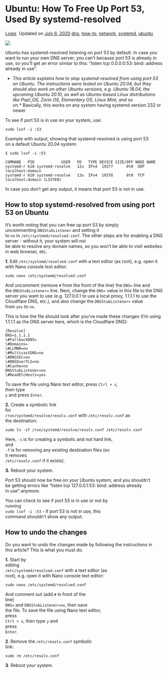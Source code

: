 # Ubuntu: How To Free Up Port 53, Used By systemd-resolved

[Logix](https://draft.blogger.com/profile/03026963810377267607)  Updated on [July 6, 2020](https://www.linuxuprising.com/2020/07/ubuntu-how-to-free-up-port-53-used-by.html) [dns](https://www.linuxuprising.com/search/label/dns?max-results=14), [how-to](https://www.linuxuprising.com/search/label/how-to?max-results=14), [network](https://www.linuxuprising.com/search/label/network?max-results=14), [systemd](https://www.linuxuprising.com/search/label/systemd?max-results=14), [ubuntu](https://www.linuxuprising.com/search/label/ubuntu?max-results=14)

[![](https://www.linuxuprising.com/ezoimgfmt/1.bp.blogspot.com/-WTci5YOGahk/XwNFanRo65I/AAAAAAAAEoo/nK88yA8-9KkkreY7b4TlOHfvJUfZI2SGACLcBGAsYHQ/s640/systemd-resolved-port-53.png?ezimgfmt=rs%3Adevice%2Frscb273-1)](https://www.linuxuprising.com/ezoimgfmt/1.bp.blogspot.com/-WTci5YOGahk/XwNFanRo65I/AAAAAAAAEoo/nK88yA8-9KkkreY7b4TlOHfvJUfZI2SGACLcBGAsYHQ/s640/systemd-resolved-port-53.png?ezimgfmt=rs%3Adevice%2Frscb273-1)

Ubuntu has systemd-resolved listening on port 53 by default. In case you want to run your own DNS server, you can’t because port 53 is already in use, so you’ll get an error similar to this: “listen tcp 0.0.0.0:53: bind: address already in use”.  

- *This article explains how to stop systemd-resolved from using port 53 on Ubuntu. The instructions were tested on Ubuntu 20.04, but they should also work on other Ubuntu versions, e.g. Ubuntu 18.04, the upcoming Ubuntu 20.10, as well as Ubuntu-based Linux distributions like Pop!_OS, Zorin OS, Elementary OS, Linux Mint, and so on.** Basically, this works on any system having systemd version 232 or newer. 

To see if port 53 is in use on your system, use:

```Plain
sudo lsof -i :53
```

Example with output, showing that systemd-resolved is using port 53  
on a default Ubuntu 20.04 system:  

```Plain
$ sudo lsof -i :53

COMMAND   PID            USER   FD   TYPE DEVICE SIZE/OFF NODE NAME
systemd-r 610 systemd-resolve   12u  IPv4  19377      0t0  UDP localhost:domain
systemd-r 610 systemd-resolve   13u  IPv4  19378      0t0  TCP localhost:domain (LISTEN)
```

In case you don’t get any output, it means that port 53 is not in use.  

## How to stop systemd-resolved from using port 53 on Ubuntu

It’s worth noting that you can free up port 53 by simply uncommenting `DNSStubListener` and setting it to `no` in `/etc/systemd/resolved.conf`. 
The other steps are for enabling a DNS server - without it, your system will not  
be able to resolve any domain names, so you won’t be able to visit websites in web browser, etc.  

**1.** Edit `/etc/systemd/resolved.conf` with a text editor (as root), e.g. open it with Nano console text editor:  

```Plain
sudo nano /etc/systemd/resolved.conf
```

And uncomment (remove `#` from the front of the line) the `DNS=` line and the `DNSStubListener=` line. Next, change the `DNS=` value in this file to the DNS server you want to use (e.g. 127.0.0.1 to use a local proxy, 1.1.1.1 to use the  
Cloudflare DNS, etc.), and also change the `DNSStubListener=` value from `yes` to `no`.

This is how the file should look after you’ve made these changes (I’m using 1.1.1.1 as the DNS server here, which is the Cloudflare DNS):  

```Plain
[Resolve]
DNS=1.1.1.1
\#FallbackDNS=
\#Domains=
\#LLMNR=no
\#MulticastDNS=no
\#DNSSEC=no
\#DNSOverTLS=no
\#Cache=no
DNSStubListener=no
\#ReadEtcHosts=yes
```

To save the file using Nano text editor, press `Ctrl + x`,  
then type   
`y` and press `Enter`.

**2.** Create a symbolic link  
for   
`/run/systemd/resolve/resolv.conf` with `/etc/resolv.conf` as  
the destination:  

```Plain
sudo ln -sf /run/systemd/resolve/resolv.conf /etc/resolv.conf
```

Here, `-s` is for creating a symbolic and not hard link,  
and   
`-f` is for removing any existing destination files (so  
it removes   
`/etc/resolv.conf` if it exists).

**3.** Reboot your system.

Port 53 should now be free on your Ubuntu system, and you shouldn’t  
be getting errors like “listen tcp 127.0.0.1:53: bind: address already  
in use” anymore.  

You can check to see if port 53 is in use or not by  
running   
`sudo lsof -i :53` - if port 53 is not in use, this  
command shouldn’t show any output.  

## How to undo the changes

Do you want to undo the changes made by following the instructions in  
this article? This is what you must do.  

**1.** Start by  
editing   
`/etc/systemd/resolved.conf` with a text editor (as  
root), e.g. open it with Nano console text editor:  

```Plain
sudo nano /etc/systemd/resolved.conf
```

And comment out (add `#` in front of the  
line)   
`DNS=` and `DNSStubListener=no`, then save  
the file. To save the file using Nano text editor,  
press   
`Ctrl + x`, then type `y` and  
press   
`Enter`.

**2**. Remove the `/etc/resolv.conf` symbolic  
link:  

```Plain
sudo rm /etc/resolv.conf
```

**3**. Reboot your system.